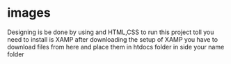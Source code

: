 # images

Designing is be done by using and HTML,CSS to run this project toll you need to install is XAMP after downloading the setup of XAMP you have to download files from here 
and place them in htdocs folder in side your name folder  
